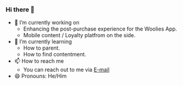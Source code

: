 ### Hi there 👋

- 🔭 I’m currently working on 
  - Enhancing the post-purchase experience for the Woolies App.
  - Mobile content / Loyalty platfrom on the side.
- 🌱 I’m currently learning
  - How to parent.
  - How to find contentment. 
- 📫 How to reach me
  - You can reach out to me via [E-mail](mailto:gayanhewa@gmail.com)
- 😄 Pronouns: He/Him
